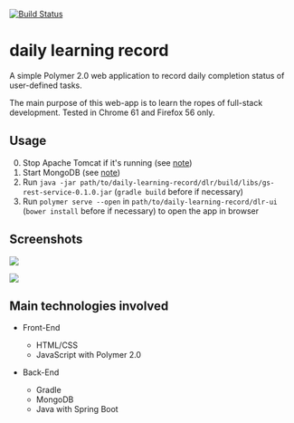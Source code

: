 [![Build Status](https://travis-ci.org/YuKitAs/daily-learning-record.svg?branch=master)](https://travis-ci.org/YuKitAs/daily-learning-record)

# daily learning record

A simple Polymer 2.0 web application to record daily completion status of user-defined tasks.

The main purpose of this web-app is to learn the ropes of full-stack development. Tested in Chrome 61 and Firefox 56 only.

## Usage

0. Stop Apache Tomcat if it's running (see [note](https://github.com/YuKitAs/tech-note/blob/master/service-config/run-and-test-tomcat-on-ubuntu.md))
1. Start MongoDB (see [note](https://github.com/YuKitAs/tech-note/blob/master/database/mongodb/run-mongodb-on-ubuntu.md))
2. Run `java -jar path/to/daily-learning-record/dlr/build/libs/gs-rest-service-0.1.0.jar` (`gradle build` before if necessary)
3. Run `polymer serve --open` in `path/to/daily-learning-record/dlr-ui` (`bower install` before if necessary) to open the app in browser

## Screenshots

![](../master/screenshots/Screenshot-daily-learning-record.png)


![](../master/screenshots/Screenshot-daily-learning-record-editing.png)

## Main technologies involved

* Front-End
  * HTML/CSS
  * JavaScript with Polymer 2.0
  
* Back-End
  * Gradle
  * MongoDB
  * Java with Spring Boot
